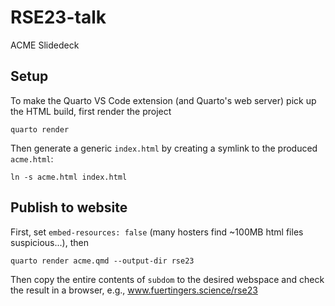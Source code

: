 # RSE23-talk
ACME Slidedeck

## Setup

To make the Quarto VS Code extension (and Quarto's web server) pick up
the HTML build, first render the project

```shell
quarto render
```

Then generate a generic `index.html` by creating a symlink to the produced
`acme.html`:

```shell
ln -s acme.html index.html
```

## Publish to website

First, set `embed-resources: false` (many hosters find ~100MB html files
suspicious...), then

```shell
quarto render acme.qmd --output-dir rse23
```

Then copy the entire contents of `subdom` to the desired webspace and
check the result in a browser, e.g., www.fuertingers.science/rse23
